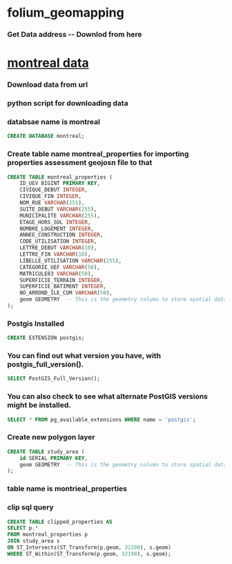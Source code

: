 # folium_geomapping




### Get Data address -- Downlod from here


[<h1>montreal data</h1>](https://donnees.montreal.ca/en/dataset/unites-evaluation-fonciere)

 
### Download data from url
### python script for downloading data
###


### databsae name is montreal

```sql
CREATE DATABASE montreal;
```

### Create table name montreal_properties for importing properties assessment geojosn file to that

```sql
CREATE TABLE montreal_properties (
    ID_UEV BIGINT PRIMARY KEY,
    CIVIQUE_DEBUT INTEGER,
    CIVIQUE_FIN INTEGER,
    NOM_RUE VARCHAR(255),
    SUITE_DEBUT VARCHAR(255),
    MUNICIPALITE VARCHAR(255),
    ETAGE_HORS_SOL INTEGER,
    NOMBRE_LOGEMENT INTEGER,
    ANNEE_CONSTRUCTION INTEGER,
    CODE_UTILISATION INTEGER,
    LETTRE_DEBUT VARCHAR(10),
    LETTRE_FIN VARCHAR(10),
    LIBELLE_UTILISATION VARCHAR(255),
    CATEGORIE_UEF VARCHAR(50),
    MATRICULE83 VARCHAR(50),
    SUPERFICIE_TERRAIN INTEGER,
    SUPERFICIE_BATIMENT INTEGER,
    NO_ARROND_ILE_CUM VARCHAR(50),
    geom GEOMETRY  -- This is the geometry column to store spatial data
);
```

### Postgis Installed

```sql
CREATE EXTENSION postgis;
```

### You can find out what version you have, with postgis_full_version().

```sql
SELECT PostGIS_Full_Version();
```

### You can also check to see what alternate PostGIS versions might be installed.

```sql
SELECT * FROM pg_available_extensions WHERE name = 'postgis';
```

### Create new polygon layer

```sql
CREATE TABLE study_area (
    id SERIAL PRIMARY KEY,
    geom GEOMETRY  -- This is the geometry column to store spatial data
);
```

### table name is montrieal_properties

### clip sql query

```sql
CREATE TABLE clipped_properties AS
SELECT p.*
FROM montreal_properties p
JOIN study_area s
ON ST_Intersects(ST_Transform(p.geom, 32198), s.geom)
WHERE ST_Within(ST_Transform(p.geom, 32198), s.geom);
```